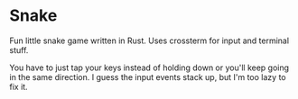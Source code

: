 # Snake
Fun little snake game written in Rust. Uses crossterm for input and terminal stuff.

You have to just tap your keys instead of holding down or you'll keep going in the same direction. I guess the input events stack up, but I'm too lazy to fix it.
